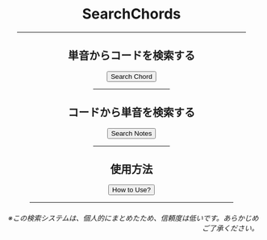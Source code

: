 <html lang="ja">
  <head>
    <meta charset="UTF-8">
  </head>
  <body>
    <div align="center">
      <h1>SearchChords</h1>
      <hr size="2" width="90%" align="center" color="blue">
      <h2>単音からコードを検索する</h2>
      <input type="button" value="Search Chord">
      <hr size="2" width="30%" align="center" color="grey">
      <h2>コードから単音を検索する</h2>
      <input type="submit" value="Search Notes">
      <hr size="2" width="30%" align="center" color="grey">
      <h2>使用方法</h2>
      <input type="submit" value="How to Use?" onClick="history.back()">
      <hr size="2" width="80%" align="center" color="orange">
      <h6 align="right">※この検索システムは、個人的にまとめたため、信頼度は低いです。あらかじめご了承ください。</h6>
    </div>
  </body>
</html>
